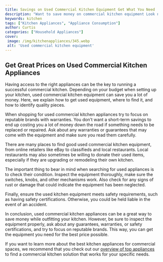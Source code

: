 ```yaml
---
title: Savings on Used Commercial Kitchen Equipment Get What You Need
description: "Want to save money on commercial kitchen equipment Look no further This blog post explores the cost-savings available when shopping for used commercial kitchen equipment and helps you get what you need"
keywords: kitchen
tags: ["Kitchen Appliances", "Appliance Consumption"]
author: Curtis
categories: ["Household Appliances"]
cover: 
 image: /img/kitchenappliances/345.webp
 alt: 'Used commercial kitchen equipment'
---
```

## Get Great Prices on Used Commercial Kitchen Appliances

Having access to the right appliances can be the key to running a successful commercial kitchen. Depending on your budget when setting up your kitchen, used commercial kitchen equipment can save you a lot of money. Here, we explain how to get used equipment, where to find it, and how to identify quality pieces.

When shopping for used commercial kitchen appliances try to focus on reputable brands with warranties. You don’t want a short-term savings to end up costing you a lot of money down the road if something needs to be replaced or repaired. Ask about any warranties or guarantees that may come with the equipment and make sure you read them carefully.

There are many places to find good used commercial kitchen equipment, from online retailers like eBay to classifieds and local restaurants. Local restaurants may also sometimes be willing to donate their used items, especially if they are upgrading or remodeling their own kitchen.

The important thing to bear in mind when searching for used appliances is to check their condition. Inspect the equipment thoroughly, make sure the switches, knobs, and other mechanisms work. Also check for any signs of rust or damage that could indicate the equipment has been neglected.

Finally, ensure the used kitchen equipment meets safety requirements, such as having safety certifications. Otherwise, you could be held liable in the event of an accident.

In conclusion, used commercial kitchen appliances can be a great way to save money while outfitting your kitchen. However, be sure to inspect the equipment properly, ask about any guarantees, warranties, or safety certifications, and try to focus on reputable brands. This way, you can get the equipment you need for the best price possible.

If you want to learn more about the best kitchen appliances for commercial spaces, we recommend that you check out our [overview of top appliances](./pages/appliance-overview) to find a commercial kitchen solution that works for your specific needs.
